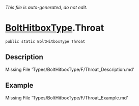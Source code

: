 *This file is auto-generated, do not edit.*

# [BoltHitboxType](Types/BoltHitboxType.md).Throat
`public static BoltHitboxType Throat`
## Description
Missing File 'Types/BoltHitboxType/F/Throat_Description.md'
## Example
Missing File 'Types/BoltHitboxType/F/Throat_Example.md'
